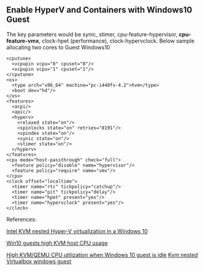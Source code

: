 ## Enable HyperV and Containers with Windows10 Guest

The key parameters would be synic, stimer, cpu-feature-hypervisor, **cpu-feature-vmx**, clock-hpet (performance), clock-hypervclock.
Below sample allocating two cores to Guest Windows10

    <cputune>
      <vcpupin vcpu="0" cpuset="0"/>
      <vcpupin vcpu="1" cpuset="1"/>
    </cputune>
    <os>
      <type arch="x86_64" machine="pc-i440fx-4.2">hvm</type>
      <boot dev="hd"/>
    </os>
    <features>
      <acpi/>
      <apic/>
      <hyperv>
        <relaxed state="on"/>
        <spinlocks state="on" retries="8191"/>
        <vpindex state="on"/>
        <synic state="on"/>
        <stimer state="on"/>
      </hyperv>
    </features>
    <cpu mode="host-passthrough" check="full">
      <feature policy="disable" name="hypervisor"/>
      <feature policy="require" name="vmx"/>
    </cpu>
    <clock offset="localtime">
      <timer name="rtc" tickpolicy="catchup"/>
      <timer name="pit" tickpolicy="delay"/>
      <timer name="hpet" present="yes"/>
      <timer name="hypervclock" present="yes"/>
    </clock>
 
 References:
 
 [Intel KVM nested Hyper-V virtualization in a Windows 10](https://www.reddit.com/r/VFIO/comments/inrlxc/intel_kvm_nested_hyperv_virtualization_in_a/)
 
 [Win10 guests high KVM host CPU usage](https://unix.stackexchange.com/questions/534155/win10-guests-high-kvm-host-cpu-usage)
 
 [High KVM/QEMU CPU utilization when Windows 10 guest is idle](https://www.reddit.com/r/VFIO/comments/80p1q7/high_kvmqemu_cpu_utilization_when_windows_10/)
 [Kvm nested Virtualbox windows guest](https://superuser.com/questions/1431148/kvm-nested-virtualbox-windows-guest)
